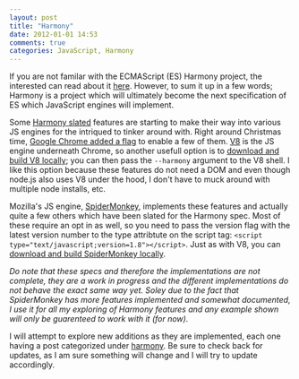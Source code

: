 ```yaml
---
layout: post
title: "Harmony"
date: 2012-01-01 14:53
comments: true
categories: JavaScript, Harmony
---
```




If you are not familar with the ECMAScript (ES) Harmony project, the interested can read about it [here](http://wiki.ecmascript.org/doku.php?id=harmony:harmony). However, to sum it up in a few words; Harmony is a project which will ultimately become the next specification of ES which JavaScript engines will implement. 

Some [Harmony slated](http://wiki.ecmascript.org/doku.php?id=harmony:proposals) features are starting to make their way into various JS engines for the intriqued to tinker around with. Right around Christmas time, [Google Chrome added a flag](https://plus.google.com/113127438179392830442/posts/T615Md5JPQG) to enable a few of them. [V8](http://code.google.com/p/v8/) is the JS engine underneath Chrome, so another usefull option is to [download and build V8 locally](http://code.google.com/apis/v8/build.html); you can then pass the `--harmony` argument to the V8 shell. I like this option because these features do not need a DOM and even though node.js also uses V8 under the hood, I don't have to muck around with multiple node installs, etc.

Mozilla's JS engine, [SpiderMonkey](https://developer.mozilla.org/en/SpiderMonkey), implements these features and actually quite a few others which have been slated for the Harmony spec. Most of these require an opt in as well, so you need to pass the version flag with the latest version number to the type attribtute on the script tag: `<script type="text/javascript;version=1.8"></script>`. Just as with V8, you can [download and build SpiderMonkey locally](https://developer.mozilla.org/En/SpiderMonkey/Build_Documentation).

*Do note that these specs and therefore the implementations are not complete, they are a work in progress and the different implementations do not behave the exact same way yet. Soley due to the fact that SpiderMonkey has more features implemented and somewhat documented, I use it for all my exploring of Harmony features and any example shown will only be guarenteed to work with it (for now).*

I will attempt to explore new additions as they are implemented, each one having a post categorized under [harmony](/blog/categories/harmony). Be sure to check back for updates, as I am sure something will change and I will try to update accordingly.



